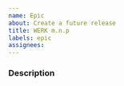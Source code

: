 ```yaml
---
name: Epic
about: Create a future release
title: WERK m.n.p
labels: epic
assignees:
---
```


### Description

